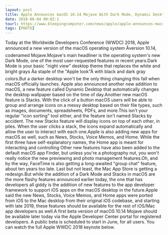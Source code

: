 ```yaml
---
layout: post
title: Apple Announces macOS 10.14 Mojave With Dark Mode, Dynamic Desktop, Stacks, More
date: 2018-06-04 00:02:1
tourl: https://www.bleepingcomputer.com/news/apple/apple-announces-macos-1014-mojave-with-dark-mode-dynamic-desktop-stacks-more/
tags: [PHOTO]
---
```

Today at the Worldwide Developers Conference (WWDC) 2018, Apple announced a new version of the macOS operating system Âversion 10.14, codenamed Mojave.Mojave's main headliner is the operating system's new Dark Mode, one of the most user-requested features in recent years.Dark Mode is your basic "night view" desktop theme that replaces the white and bright grays Âa staple of the "Apple look"Â with black and dark gray colors.But a darker desktop won't be the only thing changing this fall when macOS officially launches. Apple also announced another new addition to macOS, a new feature called Dynamic Desktop that automatically changes the desktop wallpaper based on the time of day.Another new macOS feature is Stacks. With the click of a button macOS users will be able to group and arrange icons on a messy desktop based on their file types, such as images, documents, spreadsheets, PDFs, and more.This isn't your regular "icon sorting" tool either, and the feature isn't named Stacks by accident. The new Stacks feature will display icons on top of each other, in piles. When the user clicks a stack, the icons expand automatically and allow the user to interact with each one.Apple is also adding new apps for macOS as well, such as News, Stocks, Voice Memos, and Home. While the first three have self-explanatory names, the Home app is meant for interacting and controlling Other new features have also been added to the default macOS app Finder, but unless you're a photography nut, you won't really notice the new previewing and photo management features.Oh, and by the way, FaceTime is also getting a long-awaited "group chat" feature, about ten years too late. Last but not least, the Mac App Store is getting a redesign.But while the addition of a Dark Mode and Stacks in macOS are the more flashy features announced earlier today, the one that has developers all giddy is the addition of new features to the app developer framework to support iOS apps on the macOS desktop in the future.Apple said the new News, Stocks, Voice Memos, and Home apps were ported from iOS to the Mac desktop from their original iOS codebase, and starting with late 2019, these features should be available for the rest of iOS/Mac app developers as well.A first beta version of macOS 10.14 Mojave should be available later today via the Apple Developer Center portal for registered developers. A public beta is scheduled to start in June, for all users. You can watch the full Apple WWDC 2018 keynote below.